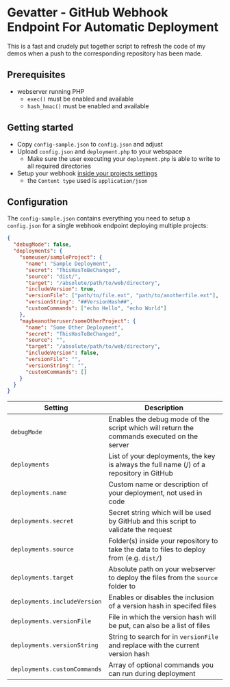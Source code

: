 # Gevatter - GitHub Webhook Endpoint For Automatic Deployment

This is a fast and crudely put together script to refresh the code of my demos when a push to the corresponding repository has been made.

## Prerequisites

- webserver running PHP
  - `exec()` must be enabled and available
  - `hash_hmac()` must be enabled and available

## Getting started

- Copy `config-sample.json` to `config.json` and adjust
- Upload `config.json` and `deployment.php` to your webspace
  - Make sure the user executing your `deployment.php` is able to write to all required directories
- Setup your webhook [inside your projects settings](https://developer.github.com/webhooks/)
  - the `Content type` used is `application/json`

## Configuration

The `config-sample.json` contains everything you need to setup a `config.json` for a single webhook endpoint deploying multiple projects:

```json
{
  "debugMode": false,
  "deployments": {
    "someuser/sampleProject": {
      "name": "Sample Deployment",
      "secret": "ThisHasToBeChanged",
      "source": "dist/",
      "target": "/absolute/path/to/web/directory",
      "includeVersion": true,
      "versionFile": ["path/to/file.ext", "path/to/anotherfile.ext"],
      "versionString": "##VersionHash##",
      "customCommands": ["echo Hello", "echo World"]
    },
    "maybeanotheruser/someOtherProject": {
      "name": "Some Other Deployment",
      "secret": "ThisHasToBeChanged",
      "source": "",
      "target": "/absolute/path/to/web/directory",
      "includeVersion": false,
      "versionFile": "",
      "versionString": "",
      "customCommands": []
    }
  }
}
```

| Setting                      | Description                                                                                                   |
| ---------------------------- | ------------------------------------------------------------------------------------------------------------- |
| `debugMode`                  | Enables the debug mode of the script which will return the commands executed on the server                    |
| `deployments`                | List of your deployments, the key is always the full name (<username>/<repository>) of a repository in GitHub |
| `deployments.name`           | Custom name or description of your deployment, not used in code                                               |
| `deployments.secret`         | Secret string which will be used by GitHub and this script to validate the request                            |
| `deployments.source`         | Folder(s) inside your repository to take the data to files to deploy from (e.g. `dist/`)                      |
| `deployments.target`         | Absolute path on your webserver to deploy the files from the `source` folder to                               |
| `deployments.includeVersion` | Enables or disables the inclusion of a version hash in specifed files                                         |
| `deployments.versionFile`    | File in which the version hash will be put, can also be a list of files                                       |
| `deployments.versionString`  | String to search for in `versionFile` and replace with the current version hash                               |
| `deployments.customCommands` | Array of optional commands you can run during deployment                                                      |
